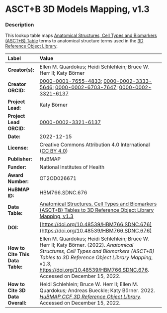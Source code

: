 # ASCT+B 3D Models Mapping, v1.3

### Description
This lookup table maps [Anatomical Structures, Cell Types and Biomarkers (ASCT+B) Table](https://humanatlas.io/asctb-tables) terms to anatomical structure terms used in the [3D Reference Object Library](https://humanatlas.io/3d-reference-library).

| Label | Value |
| :------------- |:-------------|
| **Creator(s):** | Ellen M. Quardokus; Heidi Schlehlein; Bruce W. Herr II; Katy Börner |
| **Creator ORCID:** | [0000-0001-7655-4833](https://orcid.org/0000-0001-7655-4833); [0000-0002-3333-5646](https://orcid.org/0000-0002-3333-5646); [0000-0002-6703-7647](https://orcid.org/0000-0002-6703-7647); [0000-0002-3321-6137](https://orcid.org/0000-0002-3321-6137) |
| **Project Lead:** | Katy B&ouml;rner |
| **Project Lead ORCID:** | [0000-0002-3321-6137](https://orcid.org/0000-0002-3321-6137) |
| **Date:** | 2022-12-15 |
| **License:** | Creative Commons Attribution 4.0 International ([CC BY 4.0](https://creativecommons.org/licenses/by/4.0/)) |
| **Publisher:** | HuBMAP |
| **Funder:** | National Institutes of Health |
| **Award Number:** | OT2OD026671 |
| **HuBMAP ID:** | HBM766.SDNC.676 |
| **Data Table:** | [Anatomical Structures, Cell Types and Biomarkers (ASCT+B) Tables to 3D Reference Object Library Mapping, v1.3](https://hubmapconsortium.github.io/ccf-releases/v1.3/models/asct-b-3d-models-mapping.csv) |
| **DOI:** | [https://doi.org/10.48539/HBM766.SDNC.676](https://doi.org/10.48539/HBM766.SDNC.676) |
| **How to Cite This Data Table:** | Ellen M. Quardokus; Heidi Schlehlein; Bruce W. Herr II; Katy Börner. (2022). *Anatomical Structures, Cell Types and Biomarkers (ASCT+B) Tables to 3D Reference Object Library Mapping*, v1.3, https://doi.org/10.48539/HBM766.SDNC.676.  Accessed on December 15, 2022. |
| **How to Cite 3D Data Overall:** |  Heidi Schlehlein; Bruce W. Herr II; Ellen M. Quardokus; Andreas Bueckle; Katy B&ouml;rner. 2022. [*HuBMAP CCF 3D Reference Object Library*](https://humanatlas.io/3d-reference-library). Accessed on December 15, 2022.
